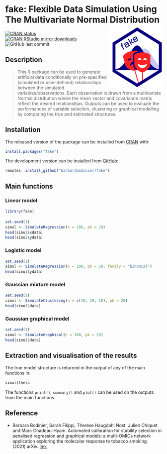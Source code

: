 
<!-- README.md is generated from README.Rmd. Please edit that file -->

# fake: Flexible Data Simulation Using The Multivariate Normal Distribution <img src="man/figures/logo.png" align="right" width="174" height="200"/>

<!-- badges: start -->

[![CRAN
status](https://www.r-pkg.org/badges/version/fake)](https://CRAN.R-project.org/package=fake)
[![CRAN RStudio mirror
downloads](https://cranlogs.r-pkg.org/badges/grand-total/fake?color=blue)](https://r-pkg.org/pkg/fake)
![GitHub last
commit](https://img.shields.io/github/last-commit/barbarabodinier/fake?logo=GitHub&style=flat-square)
<!-- badges: end -->

## Description

> This R package can be used to generate artificial data conditionally
> on pre-specified (simulated or user-defined) relationships between the
> simulated variables/observations. Each observation is drawn from a
> multivariate Normal distribution where the mean vector and covariance
> matrix reflect the desired relationships. Outputs can be used to
> evaluate the performances of variable selection, clustering or
> graphical modelling by comparing the true and estimated structures.

## Installation

The released version of the package can be installed from
[CRAN](https://CRAN.R-project.org) with:

``` r
install.packages("fake")
```

The development version can be installed from
[GitHub](https://github.com/):

``` r
remotes::install_github("barbarabodinier/fake")
```

## Main functions

### Linear model

``` r
library(fake)

set.seed(1)
simul <- SimulateRegression(n = 100, pk = 20)
head(simul$xdata)
head(simul$ydata)
```

### Logistic model

``` r
set.seed(1)
simul <- SimulateRegression(n = 100, pk = 20, family = "binomial")
head(simul$ydata)
```

### Gaussian mixture model

``` r
set.seed(1)
simul <- SimulateClustering(n = c(10, 10, 10), pk = 20)
head(simul$data)
```

### Gaussian graphical model

``` r
set.seed(1)
simul <- SimulateGraphical(n = 100, pk = 20)
head(simul$data)
```

## Extraction and visualisation of the results

The true model structure is returned in the output of any of the main
functions in:

``` r
simul$theta
```

The functions `print()`, `summary()` and `plot()` can be used on the
outputs from the main functions.

## Reference

-   Barbara Bodinier, Sarah Filippi, Therese Haugdahl Nost, Julien
    Chiquet and Marc Chadeau-Hyam. Automated calibration for stability
    selection in penalised regression and graphical models: a
    multi-OMICs network application exploring the molecular response to
    tobacco smoking. (2021) arXiv.
    [link](https://doi.org/10.48550/arXiv.2106.02521)
